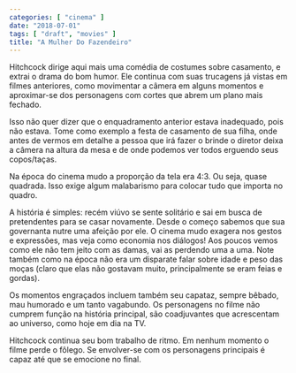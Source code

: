 ```yaml
---
categories: [ "cinema" ]
date: "2018-07-01"
tags: [ "draft", "movies" ]
title: "A Mulher Do Fazendeiro"
---
```

Hitchcock dirige aqui mais uma comédia de costumes sobre casamento, e
extrai o drama do bom humor. Ele continua com suas trucagens já vistas
em filmes anteriores, como movimentar a câmera em alguns momentos e
aproximar-se dos personagens com cortes que abrem um plano mais fechado.

Isso não quer dizer que o enquadramento anterior estava inadequado,
pois não estava. Tome como exemplo a festa de casamento de sua filha,
onde antes de vermos em detalhe a pessoa que irá fazer o brinde o
diretor deixa a câmera na altura da mesa e de onde podemos ver todos
erguendo seus copos/taças.

Na época do cinema mudo a proporção da tela era 4:3. Ou seja, quase
quadrada. Isso exige algum malabarismo para colocar tudo que importa no
quadro.

A história é simples: recém viúvo se sente solitário e sai em busca
de pretendentes para se casar novamente. Desde o começo sabemos que sua
governanta nutre uma afeição por ele. O cinema mudo exagera nos gestos
e expressões, mas veja como economia nos diálogos! Aos poucos vemos
como ele não tem jeito com as damas, vai as perdendo uma a uma. Note
também como na época não era um disparate falar sobre idade e peso
das moças (claro que elas não gostavam muito, principalmente se eram
feias e gordas).

Os momentos engraçados incluem também seu capataz, sempre bêbado,
mau humorado e um tanto vagabundo. Os personagens no filme não cumprem
função na história principal, são coadjuvantes que acrescentam ao
universo, como hoje em dia na TV.

Hitchcock continua seu bom trabalho de ritmo. Em nenhum momento o filme
perde o fôlego. Se envolver-se com os personagens principais é capaz
até que se emocione no final.
